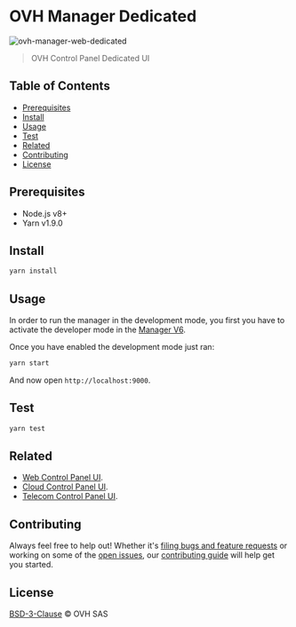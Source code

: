 # OVH Manager Dedicated

![ovh-manager-web-dedicated](https://user-images.githubusercontent.com/428384/36022099-219b3188-0d88-11e8-9bae-31d593e67e76.png)

> OVH Control Panel Dedicated UI

## Table of Contents

* [Prerequisites](#prerequisites)
* [Install](#install)
* [Usage](#usage)
* [Test](#test)
* [Related](#related)
* [Contributing](#contributing)
* [License](#license)

## Prerequisites

* Node.js v8+
* Yarn v1.9.0

## Install

```sh
yarn install
```

## Usage

In order to run the manager in the development mode, you first you have to activate the developer mode in the [Manager V6](https://www.ovh.com/manager/dedicated/#/useraccount/advanced).

Once you have enabled the development mode just ran:

```sh
yarn start
```

And now open `http://localhost:9000`.

## Test

```sh
yarn test
```

## Related

* [Web Control Panel UI](https://github.com/ovh-ux/ovh-manager-web).
* [Cloud Control Panel UI](https://github.com/ovh-ux/ovh-manager-cloud).
* [Telecom Control Panel UI](https://github.com/ovh-ux/ovh-manager-telecom).

## Contributing

Always feel free to help out! Whether it's [filing bugs and feature requests](https://github.com/ovh-ux/ovh-manager-dedicated/issues/new) or working on some of the [open issues](https://github.com/ovh-ux/ovh-manager-dedicated/issues), our [contributing guide](CONTRIBUTING.md) will help get you started.

## License

[BSD-3-Clause](LICENSE) © OVH SAS
